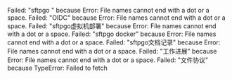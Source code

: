 Failed: "sftpgo " because Error: File names cannot end with a dot or a space.
Failed: "OIDC" because Error: File names cannot end with a dot or a space.
Failed: "sftpgo虚拟机部署" because Error: File names cannot end with a dot or a space.
Failed: "sftpgo docker" because Error: File names cannot end with a dot or a space.
Failed: "sftpgo文档记录" because Error: File names cannot end with a dot or a space.
Failed: "工作进展" because Error: File names cannot end with a dot or a space.
Failed: "文件协议" because TypeError: Failed to fetch
